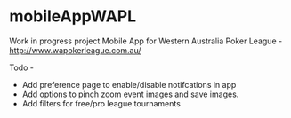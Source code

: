 # mobileAppWAPL
 
Work in progress project Mobile App for Western Australia Poker League - http://www.wapokerleague.com.au/

Todo -

* Add preference page to enable/disable notifcations in app
* Add options to pinch zoom event images and save images.
* Add filters for free/pro league tournaments
